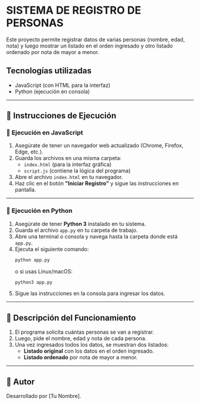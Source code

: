 # SISTEMA DE REGISTRO DE PERSONAS

Este proyecto permite registrar datos de varias personas (nombre, edad, nota) y luego mostrar un listado en el orden ingresado y otro listado ordenado por nota de mayor a menor.

## Tecnologías utilizadas
- JavaScript (con HTML para la interfaz)
- Python (ejecución en consola)

---

## 📌 Instrucciones de Ejecución

### 🔹 Ejecución en JavaScript

1. Asegúrate de tener un navegador web actualizado (Chrome, Firefox, Edge, etc.).
2. Guarda los archivos en una misma carpeta:
   - `index.html` (para la interfaz gráfica)
   - `script.js` (contiene la lógica del programa)
3. Abre el archivo `index.html` en tu navegador.
4. Haz clic en el botón **"Iniciar Registro"** y sigue las instrucciones en pantalla.

---

### 🔹 Ejecución en Python

1. Asegúrate de tener **Python 3** instalado en tu sistema.
2. Guarda el archivo `app.py` en tu carpeta de trabajo.
3. Abre una terminal o consola y navega hasta la carpeta donde está `app.py`.
4. Ejecuta el siguiente comando:
   ```sh
   python app.py
   ```
   o si usas Linux/macOS:
   ```sh
   python3 app.py
   ```
5. Sigue las instrucciones en la consola para ingresar los datos.

---

## 📝 Descripción del Funcionamiento

1. El programa solicita cuántas personas se van a registrar.
2. Luego, pide el nombre, edad y nota de cada persona.
3. Una vez ingresados todos los datos, se muestran dos listados:
   - **Listado original** con los datos en el orden ingresado.
   - **Listado ordenado** por nota de mayor a menor.

---

## 🚀 Autor
Desarrollado por [Tu Nombre].

